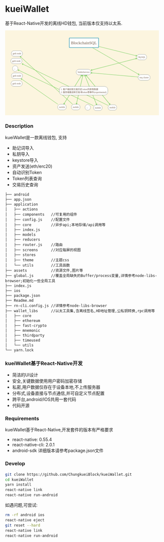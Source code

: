# kueiWallet
基于React-Native开发的离线HD钱包, 当前版本仅支持以太系.

![kueiWallet](/docs/images/ews_diagram.png)

### Description
kueiWallet是一款离线钱包, 支持
+ 助记词导入
+ 私钥导入
+ keystore导入
+ 资产发送(eth/erc20)
+ 自动识别Token
+ Token列表查询
+ 交易历史查询

```
├── android
├── app.json
├── application
│   ├── actions
│   ├── components   //可复用的组件
│   ├── config.js    //配置文件
│   ├── core         //异步api;本地存储/api调用等
│   ├── index.js    
│   ├── models       
│   ├── reducers
│   ├── router.js    //路由
│   ├── screens      //对应每屏的视图
│   ├── stores
│   ├── theme        //主题css
│   └── utils        //工具函数
├── assets           //资源文件,图片等
├── global.js        //覆盖全局缺失的Buffer/process变量,详情参考node-libs-browser;初始化一些全局工具
├── index.js
├── ios
├── package.json
├── Readme.md
├── rn-cli.config.js //详情参考node-libs-browser
├── wallet_libs      //以太工具集,含离线签名,HD地址管理,公私钥转换,rpc调用等
│   ├── core
│   ├── ethereum
│   ├── fast-crypto
│   ├── mnemonic
│   ├── thirdparty
│   ├── timeused
│   └── utils
└── yarn.lock
```

### kueiWallet基于React-Native开发
+ 简洁的UI设计
+ 安全,关键数据使用用户密码加密存储
+ 私密,用户数据仅存在于设备本地,不上传服务器
+ 分布式,设备直接与节点通信,并可自定义节点配置
+ 跨平台,android/IOS共用一套代码
+ 代码开源

### Requirements
kueiWallet基于React-Native,开发套件的版本有严格要求
+ react-native: 0.55.4
+ react-native-cli: 2.0.1
+ android-sdk
详细版本请参考package.json文件

### Develop
```bash
git clone https://github.com/ChungkueiBlock/kueiWallet.git
cd kueiWallet
yarn install
react-native link
react-native run-android
```

如遇问题,可尝试:
```bash
rm -rf android ios
react-native eject
git reset --hard
react-native link
react-native run-android
```
